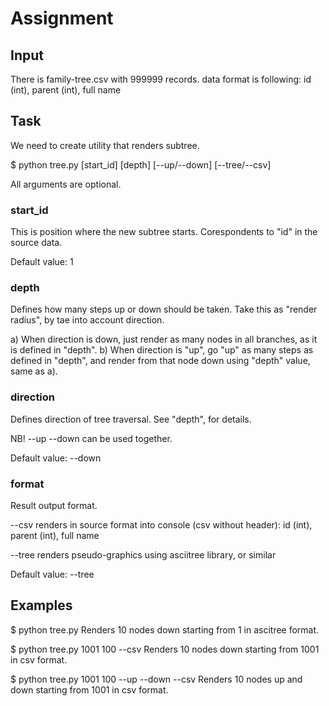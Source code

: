 
# Assignment

## Input

There is family-tree.csv with 999999 records.
data format is following:
id (int), parent (int), full name

## Task

We need to create utility that renders subtree.

$ python tree.py [start_id] [depth] [--up/--down] [--tree/--csv]

All arguments are optional.

### start_id
This is position where the new subtree starts.
Corespondents to "id" in the source data.

Default value: 1

### depth
Defines how many steps up or down should be taken.
Take this as "render radius", by tae into account direction.

a) When direction is down, just render as many nodes in all branches,
as it is defined in "depth".
b) When direction is "up", go "up" as many steps as defined in "depth",
and render from that node down using "depth" value, same as a).

### direction
Defines direction of tree traversal. See "depth", for details.

NB! --up --down can be used together. 

Default value: --down

### format
Result output format.

--csv renders in source format into console (csv without header):
id (int), parent (int), full name

--tree renders pseudo-graphics using asciitree library, or similar

Default value: --tree 

## Examples

$ python tree.py
Renders 10 nodes down starting from 1 in ascitree format.

$ python tree.py 1001 100 --csv
Renders 10 nodes down starting from 1001 in csv format.

$ python tree.py 1001 100 --up --down --csv
Renders 10 nodes up and down starting from 1001 in csv format.
 
